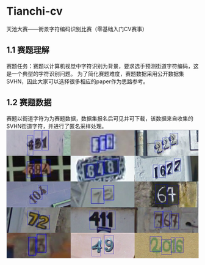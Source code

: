 # Tianchi-cv
天池大赛——街景字符编码识别比赛（零基础入门CV赛事）
## 1.1 赛题理解
赛题任务：赛题以计算机视觉中字符识别为背景，要求选手预测街道字符编码，这是一个典型的字符识别问题。
为了简化赛题难度，赛题数据采用公开数据集SVHN，因此大家可以选择很多相应的paper作为思路参考。
## 1.2 赛题数据
赛题以街道字符为为赛题数据，数据集报名后可见并可下载，该数据来自收集的SVHN街道字符，并进行了匿名采样处理。
![image](http://github.com/hstpwrc/Tianchi-/blob/master/dataimage.png)
